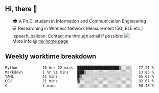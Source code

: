 <h2 > Hi, there 👋 </h3>

<div >
 <ul>
 🎓 A Ph.D. student in Information and Communication Engineering <br>
 💻 Researching in Wireless Network Measurement (5G, BLE etc.)<br>
 :speech_balloon: Contact me through email if possible: <a href="mailto:ethanjia@sjtu.edu.cn"><img src="https://img.shields.io/badge/-ethanjia@sjtu.edu.cn-c14438?style=plastic&logo=Gmail&logoColor=white&link=mailto:mailto:ethanjia@sjtu.edu.cn"></a> <br>
  More info @ <a href="https://haifengjia.github.io">my home page</a>
 </ul>
</div>

<h2 >
Weekly worktime breakdown
</h1>


<!--START_SECTION:waka-->

```txt
Python           10 hrs 22 mins  ███████████████████▒░░░░░   77.21 %
Markdown         1 hr 51 mins    ███▒░░░░░░░░░░░░░░░░░░░░░   13.83 %
YAML             45 mins         █▒░░░░░░░░░░░░░░░░░░░░░░░   05.62 %
CSV              21 mins         ▓░░░░░░░░░░░░░░░░░░░░░░░░   02.67 %
C                3 mins          ░░░░░░░░░░░░░░░░░░░░░░░░░   00.48 %
```

<!--END_SECTION:waka-->


